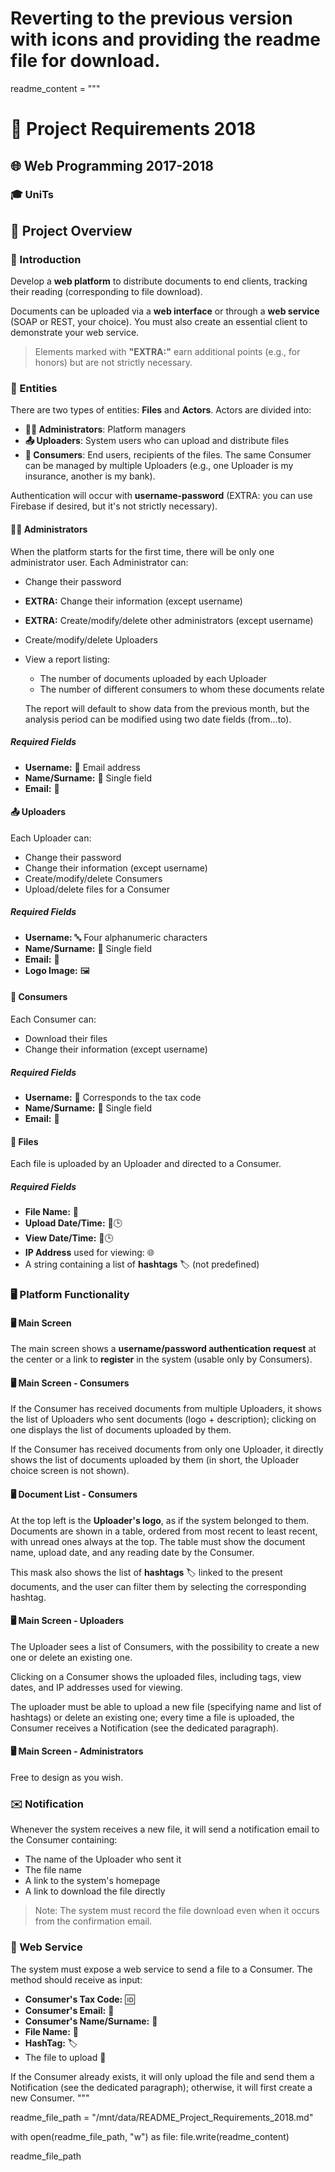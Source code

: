 # Reverting to the previous version with icons and providing the readme file for download.

readme_content = """
# 📄 Project Requirements 2018

## 🌐 Web Programming 2017-2018
### 🎓 UniTs

## 📝 Project Overview

### 📜 Introduction
Develop a **web platform** to distribute documents to end clients, tracking their reading (corresponding to file download).

Documents can be uploaded via a **web interface** or through a **web service** (SOAP or REST, your choice). You must also create an essential client to demonstrate your web service.

> Elements marked with **"EXTRA:"** earn additional points (e.g., for honors) but are not strictly necessary.

### 📂 Entities
There are two types of entities: **Files** and **Actors**. Actors are divided into:

- **👨‍💼 Administrators**: Platform managers
- **📤 Uploaders**: System users who can upload and distribute files
- **👥 Consumers**: End users, recipients of the files. The same Consumer can be managed by multiple Uploaders (e.g., one Uploader is my insurance, another is my bank).

Authentication will occur with **username-password** (EXTRA: you can use Firebase if desired, but it's not strictly necessary).

#### 👨‍💼 Administrators
When the platform starts for the first time, there will be only one administrator user. Each Administrator can:
- Change their password
- **EXTRA:** Change their information (except username)
- **EXTRA:** Create/modify/delete other administrators (except username)
- Create/modify/delete Uploaders
- View a report listing:
  - The number of documents uploaded by each Uploader
  - The number of different consumers to whom these documents relate

  The report will default to show data from the previous month, but the analysis period can be modified using two date fields (from...to).

##### Required Fields
- **Username:** 📧 Email address
- **Name/Surname:** 📝 Single field
- **Email:** 📧

#### 📤 Uploaders
Each Uploader can:
- Change their password
- Change their information (except username)
- Create/modify/delete Consumers
- Upload/delete files for a Consumer

##### Required Fields
- **Username:** 🔤 Four alphanumeric characters
- **Name/Surname:** 📝 Single field
- **Email:** 📧
- **Logo Image:** 🖼️

#### 👥 Consumers
Each Consumer can:
- Download their files
- Change their information (except username)

##### Required Fields
- **Username:** 🔢 Corresponds to the tax code
- **Name/Surname:** 📝 Single field
- **Email:** 📧

#### 📄 Files
Each file is uploaded by an Uploader and directed to a Consumer.

##### Required Fields
- **File Name:** 📝
- **Upload Date/Time:** 📅🕒
- **View Date/Time:** 📅🕒
- **IP Address** used for viewing: 🌐
- A string containing a list of **hashtags** 🏷️ (not predefined)

### 🖥️ Platform Functionality

#### 🖥️ Main Screen
The main screen shows a **username/password authentication request** at the center or a link to **register** in the system (usable only by Consumers).

#### 🖥️ Main Screen - Consumers
If the Consumer has received documents from multiple Uploaders, it shows the list of Uploaders who sent documents (logo + description); clicking on one displays the list of documents uploaded by them.

If the Consumer has received documents from only one Uploader, it directly shows the list of documents uploaded by them (in short, the Uploader choice screen is not shown).

#### 🖥️ Document List - Consumers
At the top left is the **Uploader's logo**, as if the system belonged to them. Documents are shown in a table, ordered from most recent to least recent, with unread ones always at the top. The table must show the document name, upload date, and any reading date by the Consumer.

This mask also shows the list of **hashtags** 🏷️ linked to the present documents, and the user can filter them by selecting the corresponding hashtag.

#### 🖥️ Main Screen - Uploaders
The Uploader sees a list of Consumers, with the possibility to create a new one or delete an existing one.

Clicking on a Consumer shows the uploaded files, including tags, view dates, and IP addresses used for viewing.

The uploader must be able to upload a new file (specifying name and list of hashtags) or delete an existing one; every time a file is uploaded, the Consumer receives a Notification (see the dedicated paragraph).

#### 🖥️ Main Screen - Administrators
Free to design as you wish.

### ✉️ Notification
Whenever the system receives a new file, it will send a notification email to the Consumer containing:
- The name of the Uploader who sent it
- The file name
- A link to the system's homepage
- A link to download the file directly

> Note: The system must record the file download even when it occurs from the confirmation email.

### 🔧 Web Service
The system must expose a web service to send a file to a Consumer. The method should receive as input:
- **Consumer's Tax Code:** 🆔
- **Consumer's Email:** 📧
- **Consumer's Name/Surname:** 📝
- **File Name:** 📝
- **HashTag:** 🏷️
- The file to upload 📄

If the Consumer already exists, it will only upload the file and send them a Notification (see the dedicated paragraph); otherwise, it will first create a new Consumer.
"""

readme_file_path = "/mnt/data/README_Project_Requirements_2018.md"

with open(readme_file_path, "w") as file:
    file.write(readme_content)

readme_file_path
